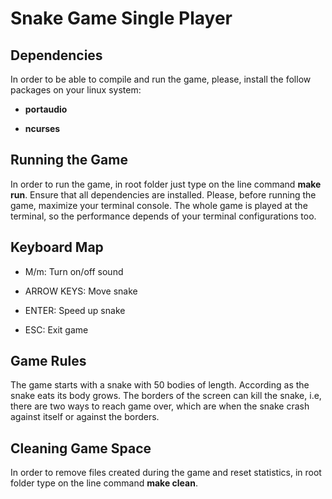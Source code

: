 # Snake Game Single Player

## Dependencies

In order to be able to compile and run the game, please, install the follow packages on your linux system:

- **portaudio**

- **ncurses**

## Running the Game

In order to run the game, in root folder just type on the line command **make run**. Ensure that all dependencies are installed. Please, before running the game, maximize your terminal console. The whole game is played at the terminal, so the performance depends of your terminal configurations too.

## Keyboard Map

- M/m: Turn on/off sound

- ARROW KEYS: Move snake

- ENTER: Speed up snake

- ESC: Exit game

## Game Rules

The game starts with a snake with 50 bodies of length. According as the snake eats its body grows. The borders of the screen can kill the snake, i.e, there are two ways to reach game over, which are when the snake crash against itself or against the borders.

## Cleaning Game Space

In order to remove files created during the game and reset statistics, in root folder type on the line command **make clean**.












































